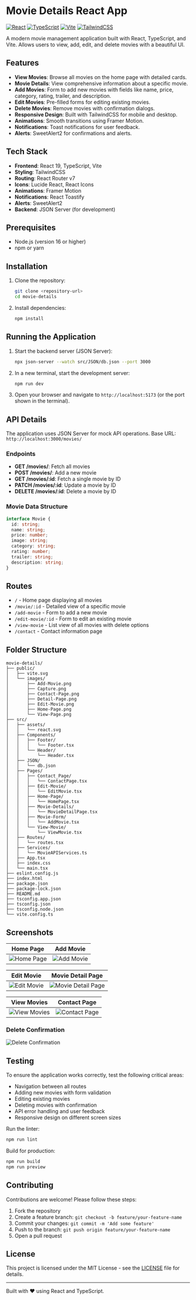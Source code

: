 # Movie Details React App

[![React](https://img.shields.io/badge/React-19.1.1-blue.svg)](https://reactjs.org/)
[![TypeScript](https://img.shields.io/badge/TypeScript-5.8.3-blue.svg)](https://www.typescriptlang.org/)
[![Vite](https://img.shields.io/badge/Vite-7.1.7-yellow.svg)](https://vitejs.dev/)
[![TailwindCSS](https://img.shields.io/badge/TailwindCSS-4.1.13-blue.svg)](https://tailwindcss.com/)

A modern movie management application built with React, TypeScript, and Vite. Allows users to view, add, edit, and delete movies with a beautiful UI.

## Features

- **View Movies**: Browse all movies on the home page with detailed cards.
- **Movie Details**: View comprehensive information about a specific movie.
- **Add Movies**: Form to add new movies with fields like name, price, category, rating, trailer, and description.
- **Edit Movies**: Pre-filled forms for editing existing movies.
- **Delete Movies**: Remove movies with confirmation dialogs.
- **Responsive Design**: Built with TailwindCSS for mobile and desktop.
- **Animations**: Smooth transitions using Framer Motion.
- **Notifications**: Toast notifications for user feedback.
- **Alerts**: SweetAlert2 for confirmations and alerts.

## Tech Stack

- **Frontend**: React 19, TypeScript, Vite
- **Styling**: TailwindCSS
- **Routing**: React Router v7
- **Icons**: Lucide React, React Icons
- **Animations**: Framer Motion
- **Notifications**: React Toastify
- **Alerts**: SweetAlert2
- **Backend**: JSON Server (for development)

## Prerequisites

- Node.js (version 16 or higher)
- npm or yarn

## Installation

1. Clone the repository:
   ```bash
   git clone <repository-url>
   cd movie-details
   ```

2. Install dependencies:
   ```bash
   npm install
   ```

## Running the Application

1. Start the backend server (JSON Server):
   ```bash
   npx json-server --watch src/JSON/db.json --port 3000
   ```

2. In a new terminal, start the development server:
   ```bash
   npm run dev
   ```

3. Open your browser and navigate to `http://localhost:5173` (or the port shown in the terminal).

## API Details

The application uses JSON Server for mock API operations. Base URL: `http://localhost:3000/movies/`

### Endpoints

- **GET /movies/**: Fetch all movies
- **POST /movies/**: Add a new movie
- **GET /movies/:id**: Fetch a single movie by ID
- **PATCH /movies/:id**: Update a movie by ID
- **DELETE /movies/:id**: Delete a movie by ID

### Movie Data Structure

```typescript
interface Movie {
  id: string;
  name: string;
  price: number;
  image: string;
  category: string;
  rating: number;
  trailer: string;
  description: string;
}
```

## Routes

- `/` - Home page displaying all movies
- `/movie/:id` - Detailed view of a specific movie
- `/add-movie` - Form to add a new movie
- `/edit-movie/:id` - Form to edit an existing movie
- `/view-movie` - List view of all movies with delete options
- `/contact` - Contact information page

## Folder Structure

```
movie-details/
├── public/
│   ├── vite.svg
│   └── images/
│       ├── Add-Movie.png
│       ├── Capture.png
│       ├── Contact-Page.png
│       ├── Detail-Page.png
│       ├── Edit-Movie.png
│       ├── Home-Page.png
│       └── View-Page.png
├── src/
│   ├── assets/
│   │   └── react.svg
│   ├── Components/
│   │   ├── Footer/
│   │   │   └── Footer.tsx
│   │   └── Header/
│   │       └── Header.tsx
│   ├── JSON/
│   │   └── db.json
│   ├── Pages/
│   │   ├── Contact_Page/
│   │   │   └── ContactPage.tsx
│   │   ├── Edit-Movie/
│   │   │   └── EditMovie.tsx
│   │   ├── Home-Page/
│   │   │   └── HomePage.tsx
│   │   ├── Movie-Details/
│   │   │   └── MovieDetailPage.tsx
│   │   ├── Movie-Form/
│   │   │   └── AddMovie.tsx
│   │   └── View-Movie/
│   │       └── ViewMovie.tsx
│   ├── Routes/
│   │   └── routes.tsx
│   ├── Services/
│   │   └── MovieAPIServices.ts
│   ├── App.tsx
│   ├── index.css
│   └── main.tsx
├── eslint.config.js
├── index.html
├── package.json
├── package-lock.json
├── README.md
├── tsconfig.app.json
├── tsconfig.json
├── tsconfig.node.json
└── vite.config.ts
```

## Screenshots

| Home Page | Add Movie |
|-----------|-----------|
| ![Home Page](./public/images/Home-Page.png) | ![Add Movie](./public/images/Add-Movie.png) |

| Edit Movie | Movie Detail Page |
|------------|-------------------|
| ![Edit Movie](./public/images/Edit-Movie.png) | ![Movie Detail Page](./public/images/Detail-Page.PNG) |

| View Movies | Contact Page |
|-------------|--------------|
| ![View Movies](./public/images/View-Page.png) | ![Contact Page](./public/images/Contact-Page.png) |

### Delete Confirmation
![Delete Confirmation](./public/images/Capture.png)

## Testing

To ensure the application works correctly, test the following critical areas:

- Navigation between all routes
- Adding new movies with form validation
- Editing existing movies
- Deleting movies with confirmation
- API error handling and user feedback
- Responsive design on different screen sizes

Run the linter:
```bash
npm run lint
```

Build for production:
```bash
npm run build
npm run preview
```

## Contributing

Contributions are welcome! Please follow these steps:

1. Fork the repository
2. Create a feature branch: `git checkout -b feature/your-feature-name`
3. Commit your changes: `git commit -m 'Add some feature'`
4. Push to the branch: `git push origin feature/your-feature-name`
5. Open a pull request

## License

This project is licensed under the MIT License - see the [LICENSE](LICENSE) file for details.

---

Built with ❤️ using React and TypeScript.
